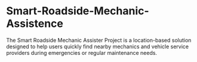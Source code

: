 # Smart-Roadside-Mechanic-Assistence
The Smart Roadside Mechanic Assister Project is a location-based  solution designed to help users quickly find nearby mechanics and vehicle service providers during emergencies or regular maintenance needs.
